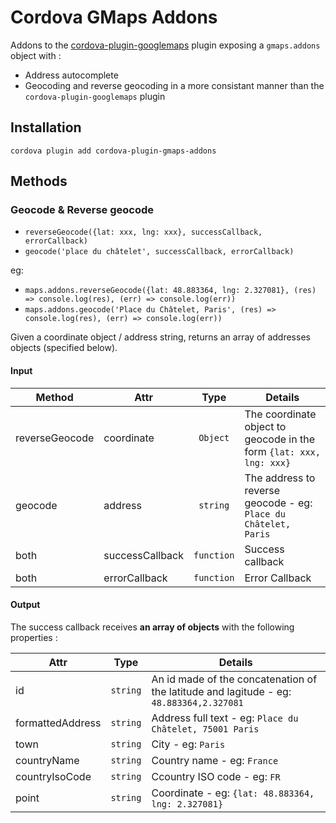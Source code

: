 # Cordova GMaps Addons

Addons to the [cordova-plugin-googlemaps](https://github.com/mapsplugin/cordova-plugin-googlemaps) plugin exposing a `gmaps.addons` object with :
- Address autocomplete
- Geocoding and reverse geocoding in a more consistant manner than the `cordova-plugin-googlemaps` plugin

## Installation

```
cordova plugin add cordova-plugin-gmaps-addons
```

## Methods

### Geocode & Reverse geocode
- `reverseGeocode({lat: xxx, lng: xxx}, successCallback, errorCallback)`
- `geocode('place du châtelet', successCallback, errorCallback)`

eg:
- `maps.addons.reverseGeocode({lat: 48.883364, lng: 2.327081}, (res) => console.log(res), (err) => console.log(err))`
- `maps.addons.geocode('Place du Châtelet, Paris', (res) => console.log(res), (err) => console.log(err))`

Given a coordinate object / address string, returns an array of addresses objects (specified below).

#### Input

| Method         | Attr            |    Type    | Details                                                             |
| -------------- | --------------- | :--------: | ------------------------------------------------------------------- |
| reverseGeocode | coordinate      |  `Object`  | The coordinate object to geocode in the form `{lat: xxx, lng: xxx}` |
| geocode        | address         |  `string`  | The address to reverse geocode - eg: `Place du Châtelet, Paris`     |
| both           | successCallback | `function` | Success callback                                                    |
| both           | errorCallback   | `function` | Error Callback                                                      |

#### Output

The success callback receives **an array of objects** with the following properties :

| Attr             |   Type   | Details                                                                                 |
| ---------------- | :------: | --------------------------------------------------------------------------------------- |
| id               | `string` | An id made of the concatenation of the latitude and lagitude - eg: `48.883364,2.327081` |
| formattedAddress | `string` | Address full text - eg: `Place du Châtelet, 75001 Paris`                                |
| town             | `string` | City - eg: `Paris`                                                                      |
| countryName      | `string` | Country name - eg: `France`                                                             |
| countryIsoCode   | `string` | Ccountry ISO code - eg: `FR`                                                            |
| point            | `string` | Coordinate - eg: `{lat: 48.883364, lng: 2.327081}`                                      |
